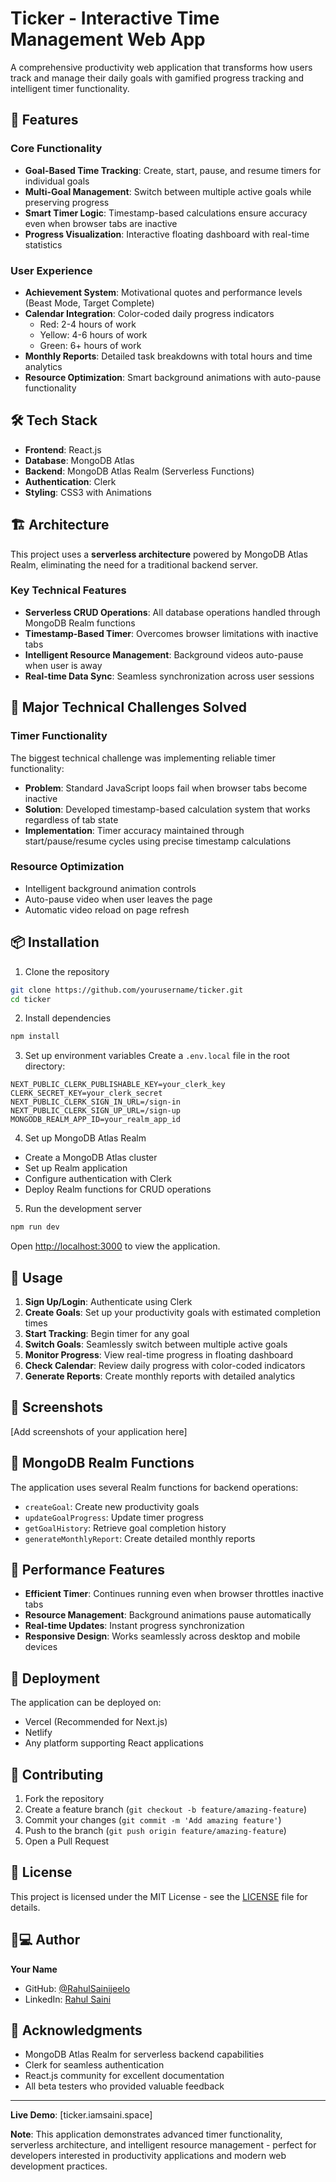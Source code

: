 # Ticker - Interactive Time Management Web App

A comprehensive productivity web application that transforms how users track and manage their daily goals with gamified progress tracking and intelligent timer functionality.

## 🚀 Features

### Core Functionality
- **Goal-Based Time Tracking**: Create, start, pause, and resume timers for individual goals
- **Multi-Goal Management**: Switch between multiple active goals while preserving progress
- **Smart Timer Logic**: Timestamp-based calculations ensure accuracy even when browser tabs are inactive
- **Progress Visualization**: Interactive floating dashboard with real-time statistics

### User Experience
- **Achievement System**: Motivational quotes and performance levels (Beast Mode, Target Complete)
- **Calendar Integration**: Color-coded daily progress indicators
  - Red: 2-4 hours of work
  - Yellow: 4-6 hours of work  
  - Green: 6+ hours of work
- **Monthly Reports**: Detailed task breakdowns with total hours and time analytics
- **Resource Optimization**: Smart background animations with auto-pause functionality

## 🛠️ Tech Stack

- **Frontend**: React.js
- **Database**: MongoDB Atlas
- **Backend**: MongoDB Atlas Realm (Serverless Functions)
- **Authentication**: Clerk
- **Styling**: CSS3 with Animations

## 🏗️ Architecture

This project uses a **serverless architecture** powered by MongoDB Atlas Realm, eliminating the need for a traditional backend server.

### Key Technical Features
- **Serverless CRUD Operations**: All database operations handled through MongoDB Realm functions
- **Timestamp-Based Timer**: Overcomes browser limitations with inactive tabs
- **Intelligent Resource Management**: Background videos auto-pause when user is away
- **Real-time Data Sync**: Seamless synchronization across user sessions

## 🚧 Major Technical Challenges Solved

### Timer Functionality
The biggest technical challenge was implementing reliable timer functionality:
- **Problem**: Standard JavaScript loops fail when browser tabs become inactive
- **Solution**: Developed timestamp-based calculation system that works regardless of tab state
- **Implementation**: Timer accuracy maintained through start/pause/resume cycles using precise timestamp calculations

### Resource Optimization
- Intelligent background animation controls
- Auto-pause video when user leaves the page
- Automatic video reload on page refresh

## 📦 Installation

1. Clone the repository
```bash
git clone https://github.com/yourusername/ticker.git
cd ticker
```

2. Install dependencies
```bash
npm install
```

3. Set up environment variables
Create a `.env.local` file in the root directory:
```env
NEXT_PUBLIC_CLERK_PUBLISHABLE_KEY=your_clerk_key
CLERK_SECRET_KEY=your_clerk_secret
NEXT_PUBLIC_CLERK_SIGN_IN_URL=/sign-in
NEXT_PUBLIC_CLERK_SIGN_UP_URL=/sign-up
MONGODB_REALM_APP_ID=your_realm_app_id
```

4. Set up MongoDB Atlas Realm
- Create a MongoDB Atlas cluster
- Set up Realm application
- Configure authentication with Clerk
- Deploy Realm functions for CRUD operations

5. Run the development server
```bash
npm run dev
```

Open [http://localhost:3000](http://localhost:3000) to view the application.

## 🎯 Usage

1. **Sign Up/Login**: Authenticate using Clerk
2. **Create Goals**: Set up your productivity goals with estimated completion times
3. **Start Tracking**: Begin timer for any goal
4. **Switch Goals**: Seamlessly switch between multiple active goals
5. **Monitor Progress**: View real-time progress in floating dashboard
6. **Check Calendar**: Review daily progress with color-coded indicators
7. **Generate Reports**: Create monthly reports with detailed analytics

## 📱 Screenshots

[Add screenshots of your application here]

## 🔧 MongoDB Realm Functions

The application uses several Realm functions for backend operations:
- `createGoal`: Create new productivity goals
- `updateGoalProgress`: Update timer progress
- `getGoalHistory`: Retrieve goal completion history
- `generateMonthlyReport`: Create detailed monthly reports

## 🎨 Performance Features

- **Efficient Timer**: Continues running even when browser throttles inactive tabs
- **Resource Management**: Background animations pause automatically
- **Real-time Updates**: Instant progress synchronization
- **Responsive Design**: Works seamlessly across desktop and mobile devices

## 🚀 Deployment

The application can be deployed on:
- Vercel (Recommended for Next.js)
- Netlify
- Any platform supporting React applications

## 🤝 Contributing

1. Fork the repository
2. Create a feature branch (`git checkout -b feature/amazing-feature`)
3. Commit your changes (`git commit -m 'Add amazing feature'`)
4. Push to the branch (`git push origin feature/amazing-feature`)
5. Open a Pull Request

## 📝 License

This project is licensed under the MIT License - see the [LICENSE](LICENSE) file for details.

## 👨💻 Author

**Your Name**
- GitHub: [@RahulSainijeelo](https://github.com/RahulSainijeelo)
- LinkedIn: [ Rahul Saini](https://linkedin.com/in/r-rahul-s-saini)

## 🙏 Acknowledgments

- MongoDB Atlas Realm for serverless backend capabilities
- Clerk for seamless authentication
- React.js community for excellent documentation
- All beta testers who provided valuable feedback

***

**Live Demo**: [ticker.iamsaini.space]

**Note**: This application demonstrates advanced timer functionality, serverless architecture, and intelligent resource management - perfect for developers interested in productivity applications and modern web development practices.
